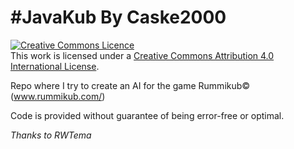 #JavaKub By Caske2000
=========

<a rel="license" href="http://creativecommons.org/licenses/by/4.0/deed.en_GB"><img alt="Creative Commons Licence" style="border-width:0" src="http://i.creativecommons.org/l/by/4.0/88x31.png" /></a><br />This work is licensed under a <a rel="license" href="http://creativecommons.org/licenses/by/4.0/deed.en_GB">Creative Commons Attribution 4.0 International License</a>.

Repo where I try to create an AI for the game Rummikub© (www.rummikub.com/)



Code is provided without guarantee of being error-free or optimal.

<i>Thanks to RWTema</i>
